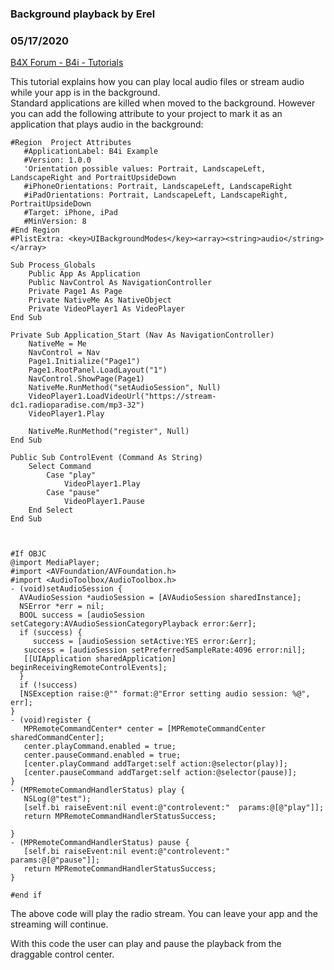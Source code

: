 ### Background playback by Erel
### 05/17/2020
[B4X Forum - B4i - Tutorials](https://www.b4x.com/android/forum/threads/49337/)

This tutorial explains how you can play local audio files or stream audio while your app is in the background.  
Standard applications are killed when moved to the background. However you can add the following attribute to your project to mark it as an application that plays audio in the background:  

```B4X
#Region  Project Attributes  
   #ApplicationLabel: B4i Example  
   #Version: 1.0.0  
   'Orientation possible values: Portrait, LandscapeLeft, LandscapeRight and PortraitUpsideDown  
   #iPhoneOrientations: Portrait, LandscapeLeft, LandscapeRight  
   #iPadOrientations: Portrait, LandscapeLeft, LandscapeRight, PortraitUpsideDown  
   #Target: iPhone, iPad  
   #MinVersion: 8  
#End Region  
#PlistExtra: <key>UIBackgroundModes</key><array><string>audio</string></array>  
  
Sub Process_Globals  
    Public App As Application  
    Public NavControl As NavigationController  
    Private Page1 As Page  
    Private NativeMe As NativeObject  
    Private VideoPlayer1 As VideoPlayer  
End Sub  
  
Private Sub Application_Start (Nav As NavigationController)  
    NativeMe = Me  
    NavControl = Nav  
    Page1.Initialize("Page1")  
    Page1.RootPanel.LoadLayout("1")  
    NavControl.ShowPage(Page1)  
    NativeMe.RunMethod("setAudioSession", Null)  
    VideoPlayer1.LoadVideoUrl("https://stream-dc1.radioparadise.com/mp3-32")  
    VideoPlayer1.Play  
     
    NativeMe.RunMethod("register", Null)  
End Sub  
  
Public Sub ControlEvent (Command As String)  
    Select Command  
        Case "play"  
            VideoPlayer1.Play  
        Case "pause"  
            VideoPlayer1.Pause  
    End Select  
End Sub  
  
  
  
#If OBJC  
@import MediaPlayer;  
#import <AVFoundation/AVFoundation.h>  
#import <AudioToolbox/AudioToolbox.h>  
- (void)setAudioSession {  
  AVAudioSession *audioSession = [AVAudioSession sharedInstance];  
  NSError *err = nil;  
  BOOL success = [audioSession setCategory:AVAudioSessionCategoryPlayback error:&err];  
  if (success) {  
     success = [audioSession setActive:YES error:&err];  
   success = [audioSession setPreferredSampleRate:4096 error:nil];  
   [[UIApplication sharedApplication] beginReceivingRemoteControlEvents];  
  }  
  if (!success)  
  [NSException raise:@"" format:@"Error setting audio session: %@", err];  
}  
- (void)register {  
   MPRemoteCommandCenter* center = [MPRemoteCommandCenter sharedCommandCenter];  
   center.playCommand.enabled = true;  
   center.pauseCommand.enabled = true;  
   [center.playCommand addTarget:self action:@selector(play)];  
   [center.pauseCommand addTarget:self action:@selector(pause)];  
}  
- (MPRemoteCommandHandlerStatus) play {  
   NSLog(@"test");  
   [self.bi raiseEvent:nil event:@"controlevent:"  params:@[@"play"]];  
   return MPRemoteCommandHandlerStatusSuccess;  
  
}  
- (MPRemoteCommandHandlerStatus) pause {  
   [self.bi raiseEvent:nil event:@"controlevent:"  params:@[@"pause"]];  
   return MPRemoteCommandHandlerStatusSuccess;  
}  
  
#end if
```

  
  
The above code will play the radio stream. You can leave your app and the streaming will continue.  
  
With this code the user can play and pause the playback from the draggable control center.
